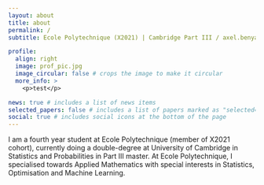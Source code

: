 ```yaml
---
layout: about
title: about
permalink: /
subtitle: Ecole Polytechnique (X2021) | Cambridge Part III / axel.benyamine@polytechnique.edu

profile:
  align: right
  image: prof_pic.jpg
  image_circular: false # crops the image to make it circular
  more_info: >
    <p>test</p>

news: true # includes a list of news items
selected_papers: false # includes a list of papers marked as "selected={true}"
social: true # includes social icons at the bottom of the page
---
```


I am a fourth year student at Ecole Polytechnique (member of X2021 cohort), currently doing a double-degree at University of Cambridge in Statistics and Probabilities in Part III master. At Ecole Polytechnique, I specialised towards Applied Mathematics with special interests in Statistics, Optimisation and Machine Learning.